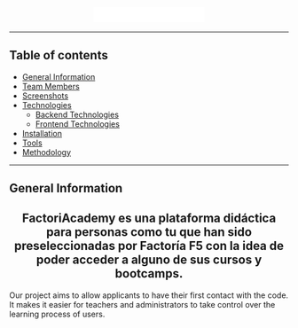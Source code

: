 <div align="center"><img src="./src/assets/readme/logowhite.png" width="200"/></div>

----

## Table of contents
* [General Information](#general-information)
* [Team Members](#team-members)
* [Screenshots](#screenshots)
* [Technologies](#technologies)
    * [Backend Technologies](#backend-technologies)
    * [Frontend Technologies](#frontend-technologies)
* [Installation](#how-to-install-this-project)
* [Tools](#tools)
* [Methodology](#methodology)


***
## General Information

## <div align="center"> FactoriAcademy es una plataforma didáctica para personas como tu que han sido preseleccionadas por Factoría F5 con la idea de poder acceder a alguno de sus cursos y bootcamps. </div>

Our project aims to allow applicants to have their first contact with the code. It makes it easier for teachers and administrators to take control over the learning process of users.

